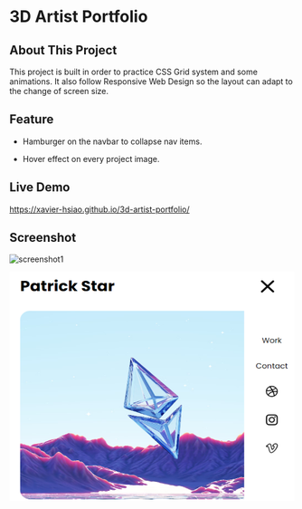 # 3D Artist Portfolio

## About This Project

This project is built in order to practice CSS Grid system and some animations. It also follow Responsive Web Design so the layout can adapt to the change of screen size.

## Feature

- Hamburger on the navbar to collapse nav items.

- Hover effect on every project image.

## Live Demo

https://xavier-hsiao.github.io/3d-artist-portfolio/

## Screenshot
![screenshot1](https://github.com/Xavier-Hsiao/3d-artist-portfolio/blob/master/screenshots/3d-artist-portfolio-1.png)

![screenshot2](https://github.com/Xavier-Hsiao/3d-artist-portfolio/blob/master/screenshots/3d-artist-portfolio-2.png)